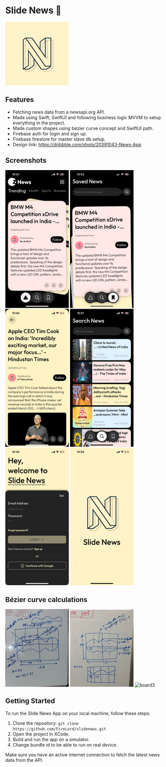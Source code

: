 # Slide News :newspaper:

<img src = "/SlideNews/Assets.xcassets/AppIcon.appiconset/SlideNewsLogo.png" alt="appLogo" width="200"/>

## Features
- Fetching news data from a newsapi.org API.
- Made using Swift, SwiftUI and following business logic MVVM to setup everything in the project.
- Made custom shapes using bézier curve concept and SwiftUI path.
- Firebase auth for login and sign up.
- Firebase firestore for master slave db setup.
- Design link: https://dribbble.com/shots/20391043-News-App

## Screenshots
<img src = "/assets/screenshots/1.png" alt="screenshot1" width="200"/> <img src = "/assets/screenshots/2.png" alt="screenshot2" width="200"/> 
<img src = "/assets/screenshots/3.png" alt="screenshot3" width="200"/> <img src = "/assets/screenshots/4.png" alt="screenshot4" width="200"/> 
<img src = "/assets/screenshots/5.png" alt="screenshot5" width="200"/> <img src = "/assets/screenshots/6.png" alt="screenshot6" width="200"/>

## Bézier curve calculations
<img src = "/assets/screenshots/board2.png" alt="board1" width="200"/> <img src = "/assets/screenshots/board3.png" alt="board2" width="200"/> 
<img src = "/assets/screenshots/board1.png" alt="board3" width="200"/>

## Getting Started
To run the Slide News App on your local machine, follow these steps:

1. Clone the repository: `git clone https://github.com/FireLord/slidenews.git`
2. Open the project in XCode.
3. Build and run the app on a simulator.
4. Change bundle id to be able to run on real device.

Make sure you have an active internet connection to fetch the latest news data from the API.